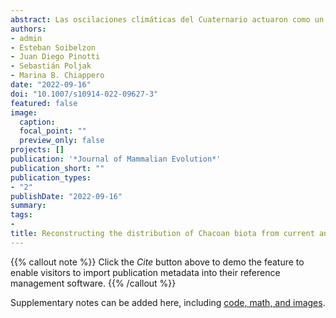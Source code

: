 ```yaml
---
abstract: Las oscilaciones climáticas del Cuaternario actuaron como un factor esencial para moldear la distribución y composición de la biota neotropical. Sin embargo, sus efectos en el Chaco sudamericano aún son poco conocidos. En este trabajo presentamos una colección actualizada de registros de una de sus especies emblemáticas, _Tolypeutes matacus_. Analizamos la dinámica de distribución de la especie en escenarios actuales y pasados para revelar los efectos de cambios pasados sobre la biota chaqueña. Construimos tres nichos, uno con datos actuales (nicho actual), el otro usando datos de ocurrencia del Pleistoceno y variables predictoras del Último Máximo Glacial (nicho glaciar), y el último combinando datos actuales y del Pleistoceno para generar un nicho multitemporal. Los nichos se proyectaron en los escenarios Actual, Holoceno Medio, Último Máximo Glacial y Último Interglacial. Obtuvimos 398 registros para la especie, correspondientes a registros actuales, históricos, Holoceno y Pleistoceno. La distribución en el presnte se da principalmente en la actual región del Chaco. Para las reconstrucciones de nichos actuales, las áreas adecuadas fueron más pequeñas que las que se encuentran hoy en día, principalmente durante el Último Interglacial y el Último Máximo Glacial. La reconstrucción del Holoceno recupera una distribución de áreas adecuadas bastante similar a la actual. En contraste, la proyección del nicho glaciar muestra valores de idoneidad superiores en la Región Pampeana en todos los períodos analizados. Las proyecciones de nicho multitemporal mostraron resultados similares a los obtenidos a partir de las proyecciones de nicho actuales. Las oscilaciones climáticas parecen haber impactado significativamente la distribución de la especie, generando retracciones en épocas pasadas y un período de estabilidad de distribución desde el Holoceno. Las diferencias entre las proyecciones de nicho sugieren que las poblaciones pampeanas pueden haber evolucionado en condiciones diferentes a las de la región chaqueña.
authors:
- admin
- Esteban Soibelzon
- Juan Diego Pinotti
- Sebastián Poljak
- Marina B. Chiappero
date: "2022-09-16"
doi: "10.1007/s10914-022-09627-3"
featured: false
image: 
  caption: 
  focal_point: ""
  preview_only: false
projects: []
publication: '*Journal of Mammalian Evolution*'
publication_short: ""
publication_types:
- "2"
publishDate: "2022-09-16"
summary: 
tags:
-
title: Reconstructing the distribution of Chacoan biota from current and past evidence, the case of the southern three‑banded armadillo Tolypeutes matacus (Desmarest, 1804)
---
```


{{% callout note %}}
Click the *Cite* button above to demo the feature to enable visitors to import publication metadata into their reference management software.
{{% /callout %}}

Supplementary notes can be added here, including [code, math, and images](https://wowchemy.com/docs/writing-markdown-latex/).